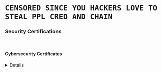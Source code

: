 # `CENSORED SINCE YOU HACKERS LOVE TO STEAL PPL CRED AND CHAIN`

<h3 class="h3">Security Certifications</h3><br>
<summary><h4>Cybersecurity Certificates</h4></summary>
<p class="work-text"><details><br>
<b>Offensive Cert :</b><br>CRTM | CRTP | CRTE | CESP-ADCS | CARTE | ADAC (AE) | PACES | PACSP | CARTP | CAWASP 
| PenTest+ | CPT | CRT | eMAPT | eWPTXv2 | eCPPTv2 | eCPTXv2 | eCXD | CCSAS | CBBH | CPTS | CWEE | OSCP | KLCP 
| OSWP | OSEP | OSED | OSWE | OSCE3 | OSMR | OSEE | CEH (Master) | LPT (Master) | CHFI (v11) | CPENT | GPEN | 
GXPN | CISSP | CNSS | CPSA | MAST<br><br>
<b>Defensive Cert :</b><br>CCSA | CDSA | OSDA | CISO | CISAv2 | CISM | CRISC | Cybersecurity Foundation | SIT
</details>

